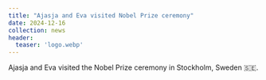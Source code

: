 ```yaml
---
title: "Ajasja and Eva visited Nobel Prize ceremony"
date: 2024-12-16
collection: news
header:
  teaser: 'logo.webp'
---
```


Ajasja and Eva visited the Nobel Prize ceremony in Stockholm, Sweden 🇸🇪. 